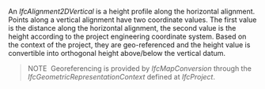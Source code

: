 ﻿An _IfcAlignment2DVertical_ is a height profile along the horizontal alignment. Points along a vertical alignment have two coordinate values. The first value is the distance along the horizontal alignment, the second value is the height according to the project engineering coordinate system. Based on the context of the project, they are geo-referenced and the height value is convertible into orthogonal height above/below the vertical datum.

> NOTE&nbsp; Georeferencing is provided by _IfcMapConversion_ through the _IfcGeometricRepresentationContext_ defined at _IfcProject_.